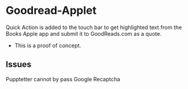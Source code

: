 # Goodread-Applet

Quick Action is added to the touch bar to get highlighted text from the Books Apple app and submit it to GoodReads.com as a quote.

- This is a proof of concept.

## Issues

Pupptetter cannot by pass Google Recaptcha